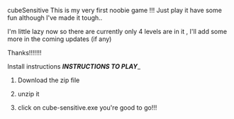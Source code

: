 cubeSensitive
This is my very first noobie game !!!
Just play it have some fun although I've made it tough..

I'm little lazy now so there are currently only 4 levels are in it , I'll add some more in the coming updates (if any)

Thanks!!!!!!!


Install instructions
_______INSTRUCTIONS TO PLAY________

1. Download the zip file

2. unzip it 

3. click on cube-sensitive.exe you're good to go!!!
